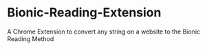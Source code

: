 # Bionic-Reading-Extension
A Chrome Extension to convert any string on a website to the Bionic Reading Method
